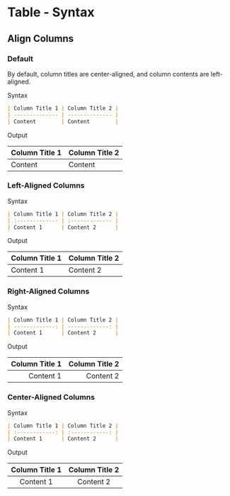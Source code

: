 # Table - Syntax

## Align Columns

### Default

By default, column titles are center-aligned, and column contents are left-aligned.

Syntax

```markdown
| Column Title 1 | Column Title 2 |
| -------------- | -------------- |
| Content        | Content        |
```

Output

| Column Title 1 | Column Title 2 |
| -------------- | -------------- |
| Content        | Content        |

### Left-Aligned Columns

Syntax

```markdown
| Column Title 1 | Column Title 2 |
| :------------- | :------------- |
| Content 1      | Content 2      |
```

Output

| Column Title 1 | Column Title 2 |
| :------------- | :------------- |
| Content 1      | Content 2      |

### Right-Aligned Columns

Syntax

```markdown
| Column Title 1 | Column Title 2 |
| -------------: | -------------: |
| Content 1      | Content 2      |
```

Output

| Column Title 1 | Column Title 2 |
| -------------: | -------------: |
| Content 1      | Content 2      |

### Center-Aligned Columns

Syntax

```markdown
| Column Title 1 | Column Title 2 |
| :------------: | :------------: |
| Content 1      | Content 2      |
```

Output

| Column Title 1 | Column Title 2 |
| :------------: | :------------: |
| Content 1      | Content 2      |
